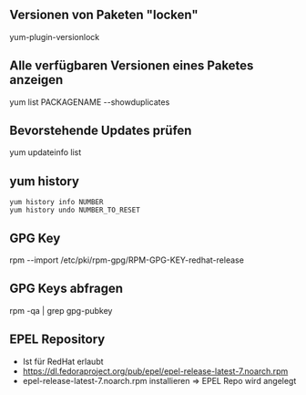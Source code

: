 ## Versionen von Paketen "locken"
yum-plugin-versionlock

## Alle verfügbaren Versionen eines Paketes anzeigen
yum list PACKAGENAME --showduplicates

## Bevorstehende Updates prüfen
yum updateinfo list

## yum history
````
yum history info NUMBER
yum history undo NUMBER_TO_RESET
````
## GPG Key
rpm --import /etc/pki/rpm-gpg/RPM-GPG-KEY-redhat-release

## GPG Keys abfragen
rpm -qa | grep gpg-pubkey

## EPEL Repository
* Ist für RedHat erlaubt
* https://dl.fedoraproject.org/pub/epel/epel-release-latest-7.noarch.rpm
* epel-release-latest-7.noarch.rpm installieren => EPEL Repo wird angelegt


